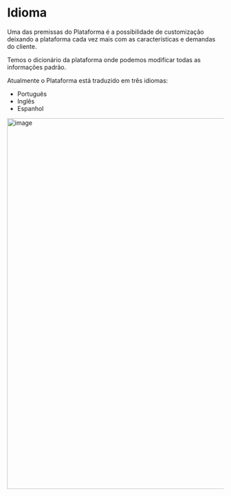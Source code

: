 # Idioma

Uma das premissas do Plataforma é a possibilidade de customização deixando a plataforma cada vez mais com as características e demandas do cliente.

Temos o dicionário da plataforma onde podemos modificar todas as informações padrão.

Atualmente o Plataforma está traduzido em três idiomas:

- Português
- Inglês
- Espanhol

<img width="1559" height="860" alt="image" src="https://github.com/user-attachments/assets/c3d34c5a-8461-4899-9ede-b1d7f05342b0" />
